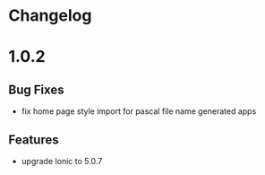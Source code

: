 # Changelog

# 1.0.2

## Bug Fixes

- fix home page style import for pascal file name generated apps

## Features

- upgrade Ionic to 5.0.7
